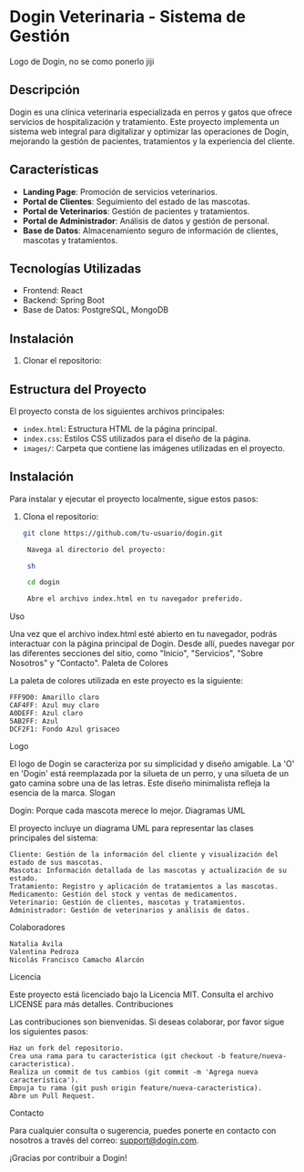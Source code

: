 # Dogin Veterinaria - Sistema de Gestión

Logo de Dogin, no se como ponerlo jiji 


## Descripción

Dogin es una clínica veterinaria especializada en perros y gatos que ofrece servicios de hospitalización y tratamiento. Este proyecto implementa un sistema web integral para digitalizar y optimizar las operaciones de Dogin, mejorando la gestión de pacientes, tratamientos y la experiencia del cliente.

## Características

- **Landing Page**: Promoción de servicios veterinarios.
- **Portal de Clientes**: Seguimiento del estado de las mascotas.
- **Portal de Veterinarios**: Gestión de pacientes y tratamientos.
- **Portal de Administrador**: Análisis de datos y gestión de personal.
- **Base de Datos**: Almacenamiento seguro de información de clientes, mascotas y tratamientos.

## Tecnologías Utilizadas

- Frontend: React
- Backend: Spring Boot
- Base de Datos: PostgreSQL, MongoDB

## Instalación

1. Clonar el repositorio:

## Estructura del Proyecto
El proyecto consta de los siguientes archivos principales:

- `index.html`: Estructura HTML de la página principal.
- `index.css`: Estilos CSS utilizados para el diseño de la página.
- `images/`: Carpeta que contiene las imágenes utilizadas en el proyecto.

## Instalación
Para instalar y ejecutar el proyecto localmente, sigue estos pasos:

1. Clona el repositorio:
   ```sh
   git clone https://github.com/tu-usuario/dogin.git

    Navega al directorio del proyecto:

    sh

    cd dogin

    Abre el archivo index.html en tu navegador preferido.

Uso

Una vez que el archivo index.html esté abierto en tu navegador, podrás interactuar con la página principal de Dogin. Desde allí, puedes navegar por las diferentes secciones del sitio, como "Inicio", "Servicios", "Sobre Nosotros" y "Contacto".
Paleta de Colores

La paleta de colores utilizada en este proyecto es la siguiente:

    FFF9D0: Amarillo claro
    CAF4FF: Azul muy claro
    A0DEFF: Azul claro
    5AB2FF: Azul
    DCF2F1: Fondo Azul grisaceo

Logo

El logo de Dogin se caracteriza por su simplicidad y diseño amigable. La 'O' en 'Dogin' está reemplazada por la silueta de un perro, y una silueta de un gato camina sobre una de las letras. Este diseño minimalista refleja la esencia de la marca.
Slogan

Dogin: Porque cada mascota merece lo mejor.
Diagramas UML

El proyecto incluye un diagrama UML para representar las clases principales del sistema:

    Cliente: Gestión de la información del cliente y visualización del estado de sus mascotas.
    Mascota: Información detallada de las mascotas y actualización de su estado.
    Tratamiento: Registro y aplicación de tratamientos a las mascotas.
    Medicamento: Gestión del stock y ventas de medicamentos.
    Veterinario: Gestión de clientes, mascotas y tratamientos.
    Administrador: Gestión de veterinarios y análisis de datos.

Colaboradores

    Natalia Ávila
    Valentina Pedroza
    Nicolás Francisco Camacho Alarcón

Licencia

Este proyecto está licenciado bajo la Licencia MIT. Consulta el archivo LICENSE para más detalles.
Contribuciones

Las contribuciones son bienvenidas. Si deseas colaborar, por favor sigue los siguientes pasos:

    Haz un fork del repositorio.
    Crea una rama para tu característica (git checkout -b feature/nueva-caracteristica).
    Realiza un commit de tus cambios (git commit -m 'Agrega nueva característica').
    Empuja tu rama (git push origin feature/nueva-caracteristica).
    Abre un Pull Request.

Contacto

Para cualquier consulta o sugerencia, puedes ponerte en contacto con nosotros a través del correo: support@dogin.com.

¡Gracias por contribuir a Dogin!
